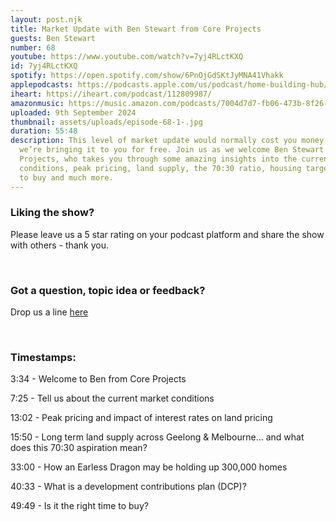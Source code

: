 ```yaml
---
layout: post.njk
title: Market Update with Ben Stewart from Core Projects
guests: Ben Stewart
number: 68
youtube: https://www.youtube.com/watch?v=7yj4RLctKXQ
id: 7yj4RLctKXQ
spotify: https://open.spotify.com/show/6PnOjGdSKtJyMNA41Vhakk
applepodcasts: https://podcasts.apple.com/us/podcast/home-building-hub/id1681936589
iheart: https://iheart.com/podcast/112809987/
amazonmusic: https://music.amazon.com/podcasts/7004d7d7-fb06-473b-8f26-8ce9992cac11
uploaded: 9th September 2024
thumbnail: assets/uploads/episode-68-1-.jpg
duration: 55:48
description: This level of market update would normally cost you money, but
  we’re bringing it to you for free. Join us as we welcome Ben Stewart from Core
  Projects, who takes you through some amazing insights into the current market
  conditions, peak pricing, land supply, the 70:30 ratio, housing targets, when
  to buy and much more.
---
```

### Liking the show?

Please leave us a 5 star rating on your podcast platform and share the show with others - thank you.

<br>

### Got a question, topic idea or feedback?

Drop us a line <a href="/contact" id="contact-us" target="_blank">here</a>

<br>

### Timestamps:

3:34 - Welcome to Ben from Core Projects

7:25 - Tell us about the current market conditions

13:02 - Peak pricing and impact of interest rates on land pricing

15:50 - Long term land supply across Geelong & Melbourne… and what does this 70:30 aspiration mean?

33:00 - How an Earless Dragon may be holding up 300,000 homes

40:33 - What is a development contributions plan (DCP)?

49:49 - Is it the right time to buy?